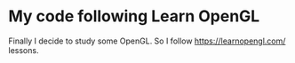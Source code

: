 # My code following Learn OpenGL
Finally I decide to study some OpenGL. So I follow https://learnopengl.com/ lessons.
